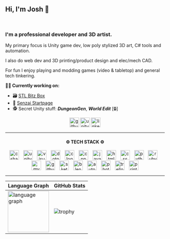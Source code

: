 <h2>Hi, I'm Josh 👋</h2>
<picture>
<img src="https://github.com/vectorcmdr/vectorcmdr/blob/main/assets/typewriter.gif" height="16"/>
</picture>
<!--
Gif from:  https://willkessler.github.io/typed-text-gif-maker/
-->
<h3>I'm a professional developer and 3D artist.</h3>
My primary focus is Unity game dev, low poly stylized 3D art, C# tools and automation.

I also do web dev and 3D printing/product design and elec/mech CAD.

For fun I enjoy playing and modding games (video & tabletop) and general tech tinkering.

<strong>👨‍💻 Currently working on:</strong>
+ 🗃️ [STL Bitz Box](https://github.com/vectorcmdr/STL-Bitz-Box)
+ 🌱 [Senzai Startpage](https://github.com/vectorcmdr/senzai-startpage)
+ 🕵️ Secret Unity stuff: **_DungeonGen_**, **_World Edit_** [🔒]

<div align="center">
  
<!--
  <a href="https://vectorcmdr.github.io">
  <img src="https://custom-icon-badges.demolab.com/badge/-portfolio_site-grey?style=for-the-badge&logo=paintbrush&logoColor=white" height="30" alt="portfolio logo" title="My Portfolio" /></a>
-->

  <a href="https://github.com/vectorcmdr?tab=repositories">
  <img src="https://img.shields.io/badge/public_repos-%23121011.svg?style=for-the-badge&logo=github&logoColor=white" height="30" alt="github logo" title="My Public GitHub Repos" /></a>

  <a href="https://assetstore.unity.com/publishers/18386">
  <img src="https://img.shields.io/badge/unity_assets-%23000000.svg?style=for-the-badge&logo=unity&logoColor=white" height="30" alt="unity logo" title="My Unity Asset Store Products" /></a>

  <a href="https://www.linkedin.com/in/joshua-anderson-9329a3ab/">
  <img src="https://img.shields.io/static/v1?message=LinkedIn&logo=linkedin&label=&color=0077B5&logoColor=white&labelColor=&style=for-the-badge" height="30" alt="linkedin logo" title="My LinkedIn Profile" /></a>

</div>

------

<div align="center">
  <h4>
    ⚙️ TECH STACK ⚙️
  </h4>
  
  <a href="#"><img src="https://skillicons.dev/icons?i=cs" height="30" alt="csharp logo" title="C# Development" /></a>
  <a href="#"><img width="6" /></a>
  <a href="#"><img src="https://skillicons.dev/icons?i=unity" height="30" alt="unity logo" title="Unity Development" /></a>
  <a href="#"><img width="6" /></a>
  <a href="#"><img src="https://skillicons.dev/icons?i=visualstudio" height="30" alt="visualstudio logo" title="Visual Studio" /></a>
  <a href="#"><img width="6" /></a>
  <a href="#"><img src="https://skillicons.dev/icons?i=dotnet" height="30" alt="dotnet logo" title=".Net Development" /></a>
  <a href="#"><img width="6" /></a>
  <a href="#"><img src="https://skillicons.dev/icons?i=c" height="30" alt="c logo" title="C Development" /></a>
  <a href="#"><img width="6" /></a>
  <a href="#"><img src="https://skillicons.dev/icons?i=cpp" height="30" alt="cpp logo" title="C++ Development" /></a>
  <a href="#"><img width="6" /></a>
  <a href="#"><img src="https://skillicons.dev/icons?i=js" height="30" alt="javascript logo" title="JavaScript" /></a>
  <a href="#"><img width="6" /></a>
  <a href="#"><img src="https://skillicons.dev/icons?i=html" height="30" alt="html logo" title="HTML" /></a>
  <a href="#"><img width="6" /></a>
  <a href="#"><img src="https://skillicons.dev/icons?i=css" height="30" alt="css logo" title="CSS" /></a>
  <a href="#"><img width="6" /></a>
  <a href="#"><img src="https://skillicons.dev/icons?i=py" height="30" alt="python logo" title="Python Development" /></a>
  <a href="#"><img width="6" /></a>
  <a href="#"><img src="https://skillicons.dev/icons?i=ruby" height="30" alt="ruby logo" title="Ruby" /></a>
  <a href="#"><img width="6" /></a>
  <a href="#"><img src="https://skillicons.dev/icons?i=mysql" height="30" alt="mysql logo" title="MySQL" /></a>
  <a href="#"><img width="6" /></a>
  <a href="#"><img src="https://skillicons.dev/icons?i=github" height="30" alt="github logo" title="GitHub Management" /></a>
  <a href="#"><img width="6" /></a>
  <a href="#"><img src="https://skillicons.dev/icons?i=sketchup" height="30" alt="sketchup logo" title="SketchUp 3D Modeling" /></a>
  <a href="#"><img width="6" /></a>
  <a href="#"><img src="https://skillicons.dev/icons?i=blender" height="30" alt="blender logo" title="Blender Sculpting" /></a>
  <a href="#"><img width="6" /></a>
  <a href="#"><img src="https://skillicons.dev/icons?i=autocad" height="30" alt="autocad logo" title="AutoCAD &amp; AutoLISP" /></a>
  <a href="#"><img width="6" /></a>
  <a href="#"><img src="https://skillicons.dev/icons?i=ps" height="30" alt="photoshop logo" title="Photoshop" /></a>
  <a href="#"><img width="6" /></a>
  <a href="#"><img src="https://cdn.simpleicons.org/trello/0052CC" height="30" alt="trello logo" title="Trello Project Management" /></a>
  <a href="#"><img width="6" /></a>
  <a href="#"><img src="https://github.com/vectorcmdr/vectorcmdr/blob/main/assets/3d-printer.png" height="30" alt="printer logo" title="3D Printing (FDM/SLA)" /></a>
  
</div>

------

| Language Graph | GitHub Stats |
| ------------- | ------------- |
| <img src="http://github-profile-summary-cards.vercel.app/api/cards/repos-per-language?username=vectorcmdr&theme=dracula" height="130"  alt="language graph"/>  | ![trophy](https://github-profile-trophy.vercel.app/?username=vectorcmdr&rank=-B,-C,-?&theme=discord&column=-1) |



  
<!--
  <a href="#">
  <img src="https://streak-stats.demolab.com?user=vectorcmdr&locale=en&mode=daily&theme=dracula&hide_border=false&border_radius=5" height="150" alt="streak graph" />
  </a>
-->

</div>

